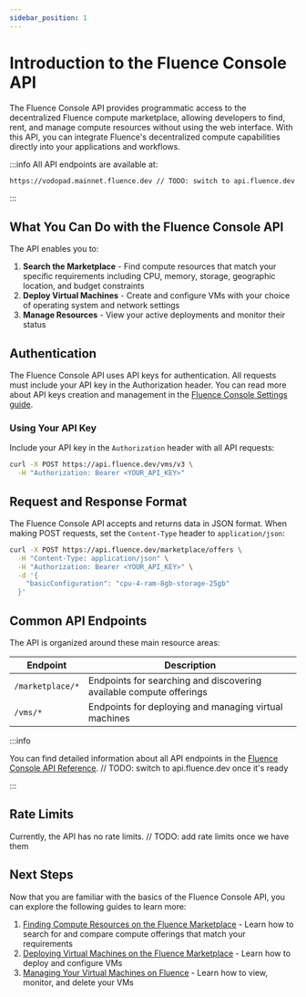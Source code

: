```yaml
---
sidebar_position: 1
---
```


# Introduction to the Fluence Console API

The Fluence Console API provides programmatic access to the decentralized Fluence compute marketplace, allowing developers to find, rent, and manage compute resources without using the web interface. With this API, you can integrate Fluence's decentralized compute capabilities directly into your applications and workflows.

:::info
All API endpoints are available at:

```bash
https://vodopad.mainnet.fluence.dev // TODO: switch to api.fluence.dev once it's ready
```

:::

## What You Can Do with the Fluence Console API

The API enables you to:

1. **Search the Marketplace** - Find compute resources that match your specific requirements including CPU, memory, storage, geographic location, and budget constraints
2. **Deploy Virtual Machines** - Create and configure VMs with your choice of operating system and network settings
3. **Manage Resources** - View your active deployments and monitor their status

## Authentication

The Fluence Console API uses API keys for authentication. All requests must include your API key in the Authorization header. You can read more about API keys creation and management in the [Fluence Console Settings guide](../settings/settings.md).

### Using Your API Key

Include your API key in the `Authorization` header with all API requests:

```bash
curl -X POST https://api.fluence.dev/vms/v3 \
  -H "Authorization: Bearer <YOUR_API_KEY>"
```

## Request and Response Format

The Fluence Console API accepts and returns data in JSON format. When making POST requests, set the `Content-Type` header to `application/json`:

```bash
curl -X POST https://api.fluence.dev/marketplace/offers \
  -H "Content-Type: application/json" \
  -H "Authorization: Bearer <YOUR_API_KEY>" \
  -d '{
    "basicConfiguration": "cpu-4-ram-8gb-storage-25gb"
  }'
```

## Common API Endpoints

The API is organized around these main resource areas:

| Endpoint         | Description                                                         |
| ---------------- | ------------------------------------------------------------------- |
| `/marketplace/*` | Endpoints for searching and discovering available compute offerings |
| `/vms/*`         | Endpoints for deploying and managing virtual machines               |

:::info

You can find detailed information about all API endpoints in the [Fluence Console API Reference](https://vodopad.mainnet.fluence.dev/docs). // TODO: switch to api.fluence.dev once it's ready

:::

## Rate Limits

Currently, the API has no rate limits. // TODO: add rate limits once we have them

## Next Steps

Now that you are familiar with the basics of the Fluence Console API, you can explore the following guides to learn more:

1. [Finding Compute Resources on the Fluence Marketplace](./get_offerings/get_offerings.md) - Learn how to search for and compare compute offerings that match your requirements
2. [Deploying Virtual Machines on the Fluence Marketplace](./order_vm/order_vm.md) - Learn how to deploy and configure VMs
3. [Managing Your Virtual Machines on Fluence](./manage_vms/manage_vms.md) - Learn how to view, monitor, and delete your VMs
